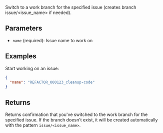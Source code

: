 Switch to a work branch for the specified issue (creates branch issue/<issue_name> if needed).

## Parameters

- `name` (required): Issue name to work on

## Examples

Start working on an issue:
```json
{
  "name": "REFACTOR_000123_cleanup-code"
}
```

## Returns

Returns confirmation that you've switched to the work branch for the specified issue. If the branch doesn't exist, it will be created automatically with the pattern `issue/<issue_name>`.